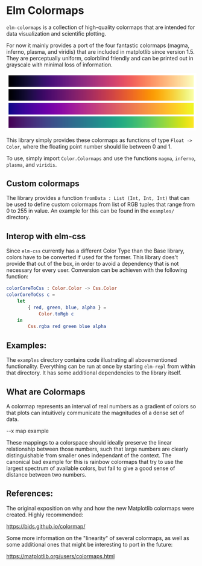 # Elm Colormaps

`elm-colormaps` is a collection of high-quality colormaps that are intended for data visualization and scientific plotting.

For now it mainly provides a port of the four fantastic colormaps (magma, inferno, plasma, and viridis) that are included in matplotlib since version 1.5. They are perceptually uniform, colorblind friendly and can be printed out in grayscale with minimal loss of information.

![magma, inferno, plasma, and viridis](images/matplotlib.png "magma, inferno, plasma, and viridis")

This library simply provides these colormaps as functions of type `Float -> Color`, where the floating point number should lie between 0 and 1.

To use, simply import `Color.Colormaps` and use the functions `magma`, `inferno`, `plasma`, and `viridis`.

## Custom colormaps

The library provides a function `fromData : List (Int, Int, Int)` that can be used to define custom colormaps from list of RGB tuples that range from 0 to 255 in value. An example for this can be found in the `examples/` directory.

## Interop with elm-css

Since `elm-css` currently has a different Color Type than the Base library, colors have to be converted if used for the former. This library does't provide that out of the box, in order to avoid a dependency that is not necessary for every user. Conversion can be achieven with the following function:

```elm
colorCoreToCss : Color.Color -> Css.Color
colorCoreToCss c =
    let
        { red, green, blue, alpha } =
            Color.toRgb c
    in
        Css.rgba red green blue alpha
```

## Examples:

The `examples` directory contains code illustrating all abovementioned functionality. Everything can be run at once by starting `elm-repl` from within that directory. It has some additional dependencies to the library itself.


## What are Colormaps

A colormap represents an interval of real numbers as a gradient of colors so that plots can intuitively communicate the magnitudes of a dense set of data.

--x map example

These mappings to a colorspace should ideally preserve the linear relationship between those numbers, such that large numbers are clearly distinguishable from smaller ones independant of the context. The canonical bad example for this is rainbow colormaps that try to use the largest spectrum of available colors, but fail to give a good sense of distance between two numbers.

## References:

The original exposition on why and how the new Matplotlib colormaps were created. Highly recommended:

https://bids.github.io/colormap/

Some more information on the "linearity" of several colormaps, as well as some additional ones that might be interesting to port in the future:

https://matplotlib.org/users/colormaps.html
